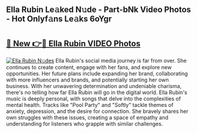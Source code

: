 ## Ella Rubin Le𝚊ked N𝚞de - Part-bNk Video Photos - Hot Onlyf𝚊ns Le𝚊ks 6oYgr

# <h2><a href="http://ac49971.deff.icu/?id=Ella+Rubin">🔗 New 👉🔴 Ella Rubin VIDEO Photos</a></h2>

[![Ella Rubin N𝚞des](https://i.imgur.com/rIISA9y.gif)](http://ac49971.deff.icu/?id=Ella+Rubin)
Ella Rubin's social media journey is far from over. She continues to create content, engage with her fans, and explore new opportunities. Her future plans include expanding her brand, collaborating with more influencers and brands, and potentially starting her own business. With her unwavering determination and undeniable charisma, there's no telling how far Ella Rubin will go in the digital world. Ella Rubin's music is deeply personal, with songs that delve into the complexities of mental health. Tracks like "Pool Party" and "Softly" tackle themes of anxiety, depression, and the desire for connection. She bravely shares her own struggles with these issues, creating a space of empathy and understanding for listeners who grapple with similar challenges.
